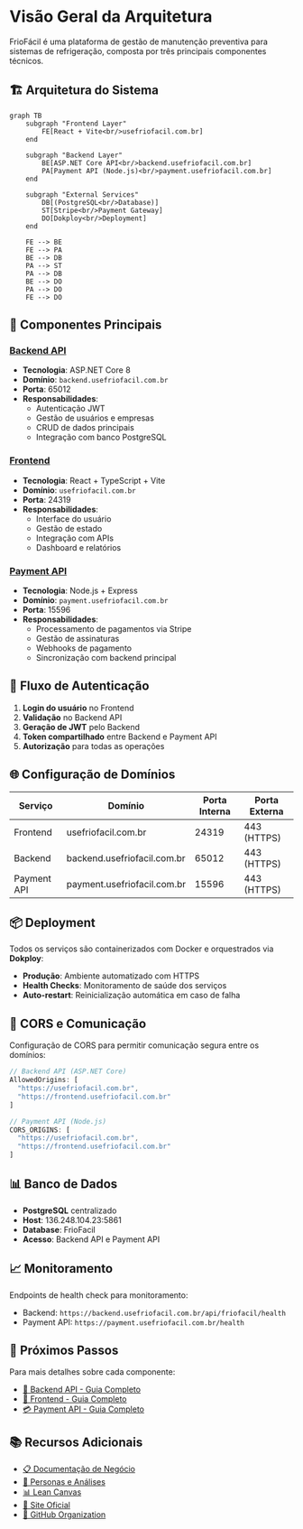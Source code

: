 # Visão Geral da Arquitetura

FrioFácil é uma plataforma de gestão de manutenção preventiva para sistemas de refrigeração, composta por três principais componentes técnicos.

## 🏗️ Arquitetura do Sistema

```mermaid
graph TB
    subgraph "Frontend Layer"
        FE[React + Vite<br/>usefriofacil.com.br]
    end
    
    subgraph "Backend Layer"
        BE[ASP.NET Core API<br/>backend.usefriofacil.com.br]
        PA[Payment API (Node.js)<br/>payment.usefriofacil.com.br]
    end
    
    subgraph "External Services"
        DB[(PostgreSQL<br/>Database)]
        ST[Stripe<br/>Payment Gateway]
        DO[Dokploy<br/>Deployment]
    end
    
    FE --> BE
    FE --> PA
    BE --> DB
    PA --> ST
    PA --> DB
    BE --> DO
    PA --> DO
    FE --> DO
```

## 🚀 Componentes Principais

### [Backend API](./backend/overview.md)
- **Tecnologia**: ASP.NET Core 8
- **Domínio**: `backend.usefriofacil.com.br`
- **Porta**: 65012
- **Responsabilidades**:
  - Autenticação JWT
  - Gestão de usuários e empresas
  - CRUD de dados principais
  - Integração com banco PostgreSQL

### [Frontend](./frontend/overview.md)
- **Tecnologia**: React + TypeScript + Vite
- **Domínio**: `usefriofacil.com.br`
- **Porta**: 24319
- **Responsabilidades**:
  - Interface do usuário
  - Gestão de estado
  - Integração com APIs
  - Dashboard e relatórios

### [Payment API](./payment-api/overview.md)
- **Tecnologia**: Node.js + Express
- **Domínio**: `payment.usefriofacil.com.br`
- **Porta**: 15596
- **Responsabilidades**:
  - Processamento de pagamentos via Stripe
  - Gestão de assinaturas
  - Webhooks de pagamento
  - Sincronização com backend principal

## 🔐 Fluxo de Autenticação

1. **Login do usuário** no Frontend
2. **Validação** no Backend API
3. **Geração de JWT** pelo Backend
4. **Token compartilhado** entre Backend e Payment API
5. **Autorização** para todas as operações

## 🌐 Configuração de Domínios

| Serviço | Domínio | Porta Interna | Porta Externa |
|---------|---------|---------------|---------------|
| Frontend | usefriofacil.com.br | 24319 | 443 (HTTPS) |
| Backend | backend.usefriofacil.com.br | 65012 | 443 (HTTPS) |
| Payment API | payment.usefriofacil.com.br | 15596 | 443 (HTTPS) |

## 📦 Deployment

Todos os serviços são containerizados com Docker e orquestrados via **Dokploy**:

- **Produção**: Ambiente automatizado com HTTPS
- **Health Checks**: Monitoramento de saúde dos serviços
- **Auto-restart**: Reinicialização automática em caso de falha

## 🔄 CORS e Comunicação

Configuração de CORS para permitir comunicação segura entre os domínios:

```javascript
// Backend API (ASP.NET Core)
AllowedOrigins: [
  "https://usefriofacil.com.br",
  "https://frontend.usefriofacil.com.br"
]

// Payment API (Node.js)
CORS_ORIGINS: [
  "https://usefriofacil.com.br",
  "https://frontend.usefriofacil.com.br"
]
```

## 📊 Banco de Dados

- **PostgreSQL** centralizado
- **Host**: 136.248.104.23:5861
- **Database**: FrioFacil
- **Acesso**: Backend API e Payment API

## 📈 Monitoramento

Endpoints de health check para monitoramento:

- Backend: `https://backend.usefriofacil.com.br/api/friofacil/health`
- Payment API: `https://payment.usefriofacil.com.br/health`

## 🔧 Próximos Passos

Para mais detalhes sobre cada componente:

- [🔧 Backend API - Guia Completo](./backend/overview.md)
- [🎨 Frontend - Guia Completo](./frontend/overview.md)  
- [💳 Payment API - Guia Completo](./payment-api/overview.md)

## 📚 Recursos Adicionais

- [📋 Documentação de Negócio](../negocio/introducao.md)
- [🎯 Personas e Análises](../negocio/personas.md)
- [📊 Lean Canvas](../negocio/lean-canvas.md)
- [🏢 Site Oficial](https://usefriofacil.com.br)
- [🐙 GitHub Organization](https://github.com/UseFrioFacil)